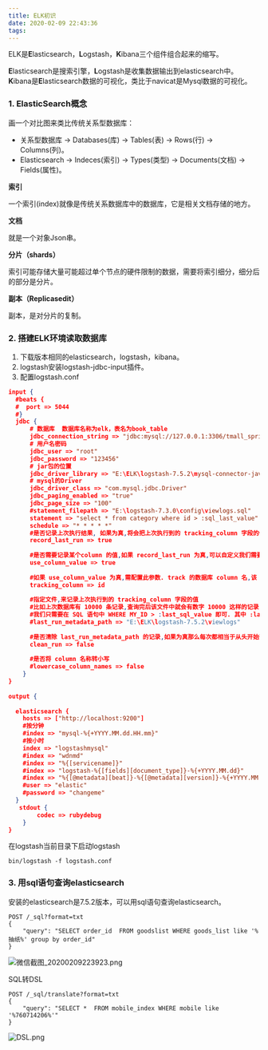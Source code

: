```yaml
---
title: ELK初识
date: 2020-02-09 22:43:36
tags:
---
```


ELK是**E**lasticsearch，**L**ogstash，**K**ibana三个组件组合起来的缩写。

**E**lasticsearch是搜索引擎，**L**ogstash是收集数据输出到elasticsearch中。**K**ibana是**E**lasticsearch数据的可视化，类比于navicat是Mysql数据的可视化。

### 1. ElasticSearch概念

画一个对比图来类比传统关系型数据库：

- 关系型数据库 -> Databases(库) -> Tables(表) -> Rows(行) -> Columns(列)。
- Elasticsearch -> Indeces(索引) -> Types(类型) -> Documents(文档) -> Fields(属性)。

**索引**

一个索引(index)就像是传统关系数据库中的数据库，它是相关文档存储的地方。

**文档**

就是一个对象Json串。

**分片（shards）**

索引可能存储大量可能超过单个节点的硬件限制的数据，需要将索引细分，细分后的部分是分片。

**副本（Replicasedit）**

副本，是对分片的复制。

<!--more--> 

### 2. 搭建ELK环境读取数据库

1. 下载版本相同的elasticsearch，logstash，kibana。
2. logstash安装logstash-jdbc-input插件。
3. 配置logstash.conf

```json
input {
  #beats {
  #  port => 5044
  #}
  jdbc {
      # 数据库  数据库名称为elk，表名为book_table
      jdbc_connection_string => "jdbc:mysql://127.0.0.1:3306/tmall_springboot?characterEncoding=UTF-8"
      # 用户名密码
      jdbc_user => "root"
      jdbc_password => "123456"
      # jar包的位置
      jdbc_driver_library => "E:\ELK\logstash-7.5.2\mysql-connector-java-5.1.30.jar"
      # mysql的Driver
      jdbc_driver_class => "com.mysql.jdbc.Driver"
      jdbc_paging_enabled => "true"
      jdbc_page_size => "100"
      #statement_filepath => "E:\logstash-7.3.0\config\viewlogs.sql"
      statement => "select * from category where id > :sql_last_value"
      schedule => "* * * * *"
      #是否记录上次执行结果, 如果为真,将会把上次执行到的 tracking_column 字段的值记录下来,保存到 last_run_metadata_path 指定的文件中
      record_last_run => true
 
      #是否需要记录某个column 的值,如果 record_last_run 为真,可以自定义我们需要 track 的 column 名称，此时该参数就要为 true. 否则默认 track 的是 timestamp 的值.
      use_column_value => true
 
      #如果 use_column_value 为真,需配置此参数. track 的数据库 column 名,该 column 必须是递增的.比如：ID.
      tracking_column => id
 
      #指定文件,来记录上次执行到的 tracking_column 字段的值
      #比如上次数据库有 10000 条记录,查询完后该文件中就会有数字 10000 这样的记录,下次执行 SQL 查询可以从 10001 条处开始.
      #我们只需要在 SQL 语句中 WHERE MY_ID > :last_sql_value 即可. 其中 :last_sql_value 取得就是该文件中的值(10000).
      #last_run_metadata_path => "E:\ELK\logstash-7.5.2\viewlogs"
 
      #是否清除 last_run_metadata_path 的记录,如果为真那么每次都相当于从头开始查询所有的数据库记录
      clean_run => false
 
      #是否将 column 名称转小写
      #lowercase_column_names => false
    }
}
 
output {
 
  elasticsearch {
    hosts => ["http://localhost:9200"]
    #按分钟
    #index => "mysql-%{+YYYY.MM.dd.HH.mm}"
    #按小时
    index => "logstashmysql"
    #index => "wdnmd"
    #index => "%{[servicename]}"
    #index => "logstash-%{[fields][document_type]}-%{+YYYY.MM.dd}"
    #index => "%{[@metadata][beat]}-%{[@metadata][version]}-%{+YYYY.MM.dd}"
    #user => "elastic"
    #password => "changeme"
  }
   stdout {
        codec => rubydebug
    }
}
```

在logstash当前目录下启动logstash

```shell
bin/logstash -f logstash.conf
```

### 3. 用sql语句查询elasticsearch

安装的elasticsearch是7.5.2版本，可以用sql语句查询elasticsearch。

```
POST /_sql?format=txt
{
    "query": "SELECT order_id  FROM goodslist WHERE goods_list like '%抽纸%' group by order_id"
}
```

![微信截图_20200209223923.png](http://ww1.sinaimg.cn/large/aacc02d8gy1gbqj3fulqgj211h0er0vp.jpg)

SQL转DSL

```
POST /_sql/translate?format=txt
{
    "query": "SELECT *  FROM mobile_index WHERE mobile like '%760714206%'"
}

```

![DSL.png](http://ww1.sinaimg.cn/large/aacc02d8ly1gckaw3oez9j212b0gp759.jpg)
